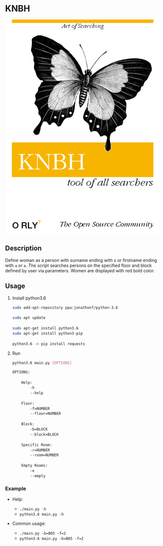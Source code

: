 # KNBH

<p align="center">
  <img src="/img/orly.png?raw=true">
</p>

## Description

Define woman as a person with surname ending with `á` or firstname ending with `a` or `e`. The script searches persons on the specified floor and block defined by user via parameters. Women are displayed with red bold color.

## Usage

1. Install python3.6

    ```sh
    sudo add-apt-repository ppa:jonathonf/python-3.6

    sudo apt update

    sudo apt-get install python3.6
    sudo apt-get install python3-pip

    python3.6 -m pip install requests
    ```

1. Run

    ```sh
    python3.6 main.py [OPTIONS]
    ```

    ```txt
    OPTIONS:

        Help:
            -h
            --help

        Floor:
            -f=NUMBER
            --floor=NUMBER

        Block:
            -b=BLOCK
            --block=BLOCK

        Specific Room:
            -r=NUMBER
            --room=NUMBER

        Empty Rooms:
            -e
            --empty
    ```

### Example

* Help:
    * `./main.py -h`
    * `python3.6 main.py -h`

* Common usage:
    * `./main.py -b=B05 -f=2`
    * `python3.6 main.py -b=B05 -f=2`
